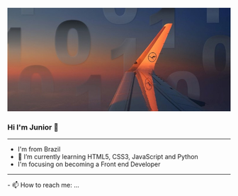 <p align="center">
  <img src="git1.jpg">
</p>

### Hi I'm Junior 👋
<hr>

- I'm from Brazil
- 🌱 I’m currently learning HTML5, CSS3, JavaScript and Python
- I'm focusing on becoming a Front end Developer
<hr>
- 📫 How to reach me: ...

<!--
**JuniorMacedo91/JuniorMacedo91** is a ✨ _special_ ✨ repository because its `README.md` (this file) appears on your GitHub profile.
